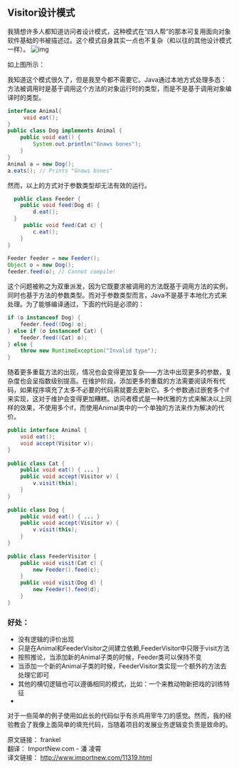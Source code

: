 Visitor设计模式
-------

我猜想许多人都知道访问者设计模式，这种模式在“四人帮”的那本可复用面向对象软件基础的书被描述过。这个模式自身其实一点也不复杂（和以往的其他设计模式一样）。
![img](http://emanual.github.io/md-newsfeeds/img/2014061501.png)

如上图所示：

我知道这个模式很久了，但是我至今都不需要它。Java通过本地方式处理多态：方法被调用时是基于调用这个方法的对象运行时的类型，而是不是基于调用对象编译时的类型。
```java
interface Animal{
     void eat();
}
public class Dog implements Animal {
    public void eat() {
        System.out.println("Gnaws bones");
    }
} 
Animal a = new Dog();
a.eats(); // Prints "Gnaws bones"
```  

然而，以上的方式对于参数类型却无法有效的运行。
```java
  public class Feeder {
    public void feed(Dog d) {
        d.eat();
  }
     public void feed(Cat c) {
        c.eat();
    }
}
 
Feeder feeder = new Feeder();
Object o = new Dog();
feeder.feed(o); // Cannot compile!
```

这个问题被称之为双重派发，因为它既要求被调用的方法既基于调用方法的实例，同时也基于方法的参数类型。而对于参数类型而言，Java不是基于本地化方式来处理。为了能够编译通过，下面的代码是必须的：
```java
if (o instanceof Dog) {
    feeder.feed((Dog) o);
} else if (o instanceof Cat) {
    feeder.feed((Cat) o);
} else {
    throw new RuntimeException("Invalid type");
}
```

随着更多重载方法的出现，情况也会变得更加复杂——方法中出现更多的参数，复杂度也会呈指数级别提高。在维护阶段，添加更多的重载的方法需要阅读所有代码，如果程序填充了太多不必要的代码需就要去更新它。多个参数通过嵌套多个if来实现，这对于维护会变得更加糟糕。访问者模式是一种优雅的方式来解决以上同样的效果，不使用多个if，而使用Animal类中的一个单独的方法来作为解决的代价。
```java
public interface Animal {
    void eat();
    void accept(Visitor v);
}
 
public class Cat {
    public void eat() { ... }
    public void accept(Visitor v) {
        v.visit(this);
    }    
}
 
public class Dog {
    public void eat() { ... }
    public void accept(Visitor v) {
        v.visit(this);
    }
}
 
public class FeederVisitor {
    public void visit(Cat c) {
        new Feeder().feed(c);
    }
    public void visit(Dog d) {
        new Feeder().feed(d);
    }
}
```

### 好处：

* 没有逻辑的评价出现
* 只是在Animal和FeederVisitor之间建立依赖,FeederVisitor中只限于visit方法
* 按照推论，当添加新的Animal子类的时候，Feeder类可以保持不变
* 当添加一个新的Animal子类的时候，FeederVisitor类实现一个额外的方法去处理它即可
* 其他的横切逻辑也可以遵循相同的模式，比如：一个来教动物新把戏的训练特征
* 
对于一些简单的例子使用如此长的代码似乎有杀鸡用宰牛刀的感觉。然而，我的经验教会了我像上面简单的填充代码，当随着项目的发展业务逻辑变负责是致命的。

原文链接： frankel   
翻译： ImportNew.com - 潘 凌霄  
译文链接： http://www.importnew.com/11319.html 